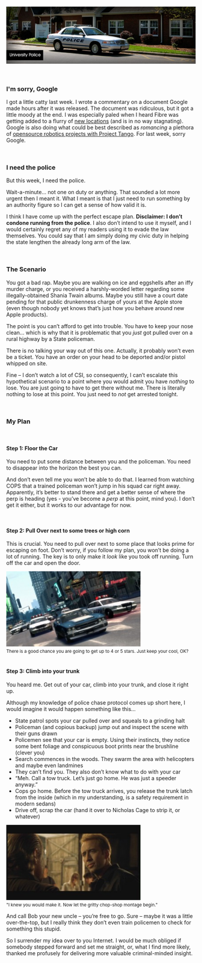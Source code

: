 <!--Escape-->
<!--I offer up my perfect escape plan up for authoritative critique. Did I just break the way we patrol our highways, or am I really an idiot?-->

![](/static/img/escapebanner.jpg)

<br>

### I'm sorry, Google
I got a little catty last week.  I wrote a commentary on a document Google made hours after it was released.  The document was ridiculous, but it got a little moody at the end.  I was especially paled when I heard Fibre was getting added to a flurry of [new locations](https://fiber.google.com/newcities/) (and is in no way stagnating).   Google is also doing what could be best described as *romancing* a plethora of [opensource robotics projects with Project Tango](http://www.youtube.com/watch?v=Qe10ExwzCqk).  For last week, sorry Google.

<br>

### I need the police
But this week, I need the police.

Wait-a-minute… not one on duty or anything.  That sounded a lot more urgent then I meant it.  What I meant is that I just need to run something by an authority figure so I can get a sense of how valid it is.

I think I have come up with the perfect escape plan.  **Disclaimer: I don’t condone running from the police**.  I also don’t intend to use it myself, and I would certainly regret any of my readers using it to evade the law themselves.  You could say that I am simply doing my civic duty in helping the state lengthen the already long arm of the law.

<br>

### The Scenario
You got a bad rap.  Maybe you are walking on ice and eggshells after an iffy murder charge, or you received a harshly-worded letter regarding some illegally-obtained Shania Twain albums.  Maybe you still have a court date pending for that public drunkenness charge of yours at the Apple store (even though nobody yet knows that’s just how you behave around new Apple products).

The point is you can’t afford to get into trouble.  You have to keep your nose clean… which is why that it is problematic that you *just* got pulled over on a rural highway by a State policeman.

There is no talking your way out of this one.  Actually, it probably won’t even be a ticket.  You have an order on your head to be deported and/or pistol whipped on site.

Fine – I don’t watch a lot of CSI, so consequently, I can’t escalate this hypothetical scenario to a point where you would admit you have *nothing* to lose.  You are just going to have to get there without me.  There is literally nothing to lose at this point.  You just need to *not* get arrested tonight.

<br>

### My Plan

<br>

#### Step 1: Floor the Car
You need to put some distance between you and the policeman.  You need to disappear into the horizon the best you can.

And don’t even tell me you won’t be able to do that.  I learned from watching COPS that a trained policeman won’t jump in his squad car right away.  Apparently, it’s better to stand there and get a better sense of where the perp is heading (yes - you’ve become a *perp* at this point, mind you).  I don’t get it either, but it works to our advantage for now.

<br>

#### Step 2: Pull Over next to some trees or high corn
This is crucial.  You need to pull over next to some place that looks prime for escaping on foot.  Don’t worry, if you follow my plan, you won’t be doing a lot of running.  The key is to only make it *look* like you took off running.  Turn off the car and open the door.

<div class="row">
    <div class="col-centered col-lg-6">
        <div class="thumbnail">
            <img src="/static/img/gtaheat.jpg" height="200">
            <div class="caption">
                <small>There is a good chance you are going to get up to 4 or 5 stars. Just keep your cool, OK?</small>
            </div>
        </div>
    </div>
</div>


<br>

#### Step 3: Climb into your trunk
You heard me.  Get out of your car, climb into your trunk, and close it right up.

Although my knowledge of police chase protocol comes up short here, I would imagine it would happen something like this…

* State patrol spots your car pulled over and squeals to a grinding halt
* Policeman (and copious backup) jump out and inspect the scene with their guns drawn
* Policemen see that your car is empty.  Using their instincts, they notice some bent foliage and conspicuous boot prints near the brushline (clever you)
* Search commences in the woods.  They swarm the area with helicopters and maybe even landmines
* They can’t find you.  They also don’t know what to do with your car
* “Meh.  Call a tow truck.  Let’s just go home.  He was just a speeder anyway.”
* Cops go home.  Before the tow truck arrives, you release the trunk latch from the inside (which in my understanding, is a safety requirement in modern sedans)
* Drive off, scrap the car (hand it over to Nicholas Cage to strip it, or whatever)

<div class="row">
    <div class="col-centered col-lg-6">
        <div class="thumbnail">
            <img src="/static/img/goneinsixtyseconds.jpg" height="200">
            <div class="caption">
                <small>"I knew you would make it. Now let the gritty chop-shop montage begin."</small>
            </div>
        </div>
    </div>
</div>

And call Bob your new uncle – you’re free to go.  Sure – maybe it was a little over-the-top, but I really think they don’t even train policemen to check for something this stupid.

So I surrender my idea over to you Internet.  I would be much obliged if somebody stepped forward and set me straight, or, what I find more likely, thanked me profusely for delivering more valuable criminal-minded insight.